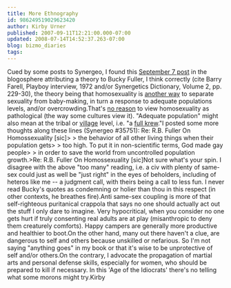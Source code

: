 ```yaml
---
title: More Ethnography
id: 986249519029623420
author: Kirby Urner
published: 2007-09-11T12:21:00.000-07:00
updated: 2008-07-14T14:52:37.263-07:00
blog: bizmo_diaries
tags: 
---
```


Cued by some posts to Synergeo, I found this [September 7 post](http://tommydevine.blogspot.com/2007/09/im-queer-but-im-not-fag.html) in the blogosphere attributing a theory to Bucky Fuller, I think correctly (cite Barry Farell, Playboy interview, 1972 and/or Synergetics Dictionary, Volume 2, pp. 229-30), the theory being that homosexuality is [another way](http://www.lyricsmode.com/lyrics/c/chamillionaire/ridin.html) to separate sexuality from baby-making, in turn a response to adequate populations levels, and/or overcrowding.That's [no reason](http://www.lyricsmode.com/lyrics/k/katy_perry/i_kissed_a_girl.html) to view homosexuality as pathological (the way some cultures view it). "Adequate population" might also mean at the tribal or [village](http://controlroom.blogspot.com/2007/04/extremely-remote-living-xrl_10.html) level, i.e. "a [full krew](http://worldgame.blogspot.com/2006/09/gnuvy-krew-calculus.html)."I posted some more thoughts along these lines (Synergeo #35751): Re: R.B. Fuller On Homossexuality [sic]> > the behavior of all other living things when their population gets> > too high. To put it in non-scientific terms, God made gay people> > in order to save the world from uncontrolled population growth.>Re: R.B. Fuller On Homossexuality [sic]Not sure what's your spin. I disagree with the above "too many" reading, i.e. a civ with plenty of same-sex could just as well be "just right" in the eyes of beholders, including of heteros like me -- a judgment call, with theirs being a call to less fun. I never read Bucky's quotes as condemning or holier than thou in this respect (in other contexts, he breathes fire).Anti same-sex coupling is more of that self-righteous puritanical crappola that says no one should actually act out the stuff I only dare to imagine. Very hypocritical, when you consider no one gets hurt if truly consenting real adults are at play (misanthropic to deny them creaturely comforts). Happy campers are generally more productive and healthier to boot.On the other hand, many out there haven't a clue, are dangerous to self and others because unskilled or nefarious. So I'm not saying "anything goes" in my book or that it's wise to be unprotective of self and/or others.On the contrary, I advocate the propagation of martial arts and personal defense skills, especially for women, who should be prepared to kill if necessary. In this 'Age of the Idiocrats' there's no telling what some morons might try.Kirby